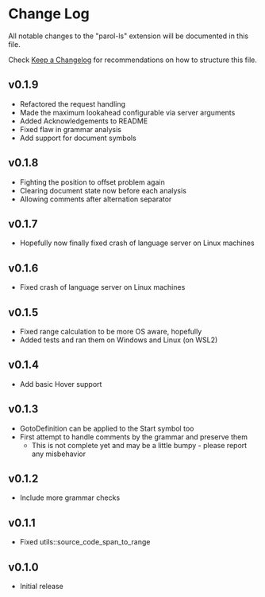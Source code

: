 # Change Log

All notable changes to the "parol-ls" extension will be documented in this file.

Check [Keep a Changelog](http://keepachangelog.com/) for recommendations on how to structure this file.

## v0.1.9

* Refactored the request handling
* Made the maximum lookahead configurable via server arguments
* Added Acknowledgements to README
* Fixed flaw in grammar analysis
* Add support for document symbols

## v0.1.8

* Fighting the position to offset problem again
* Clearing document state now before each analysis
* Allowing comments after alternation separator

## v0.1.7

* Hopefully now finally fixed crash of language server on Linux machines

## v0.1.6

* Fixed crash of language server on Linux machines

## v0.1.5

* Fixed range calculation to be more OS aware, hopefully
* Added tests and ran them on Windows and Linux (on WSL2)

## v0.1.4

* Add basic Hover support

## v0.1.3

* GotoDefinition can be applied to the Start symbol too
* First attempt to handle comments by the grammar and preserve them
  * This is not complete yet and may be a little bumpy - please report any misbehavior

## v0.1.2

* Include more grammar checks

## v0.1.1

* Fixed utils::source_code_span_to_range

## v0.1.0

* Initial release
